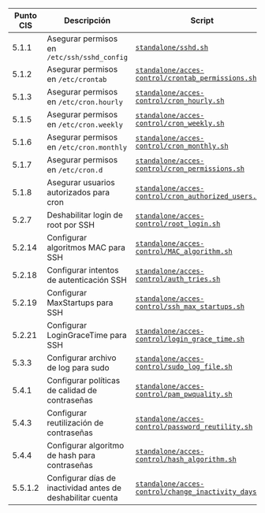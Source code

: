 

| Punto CIS | Descripción | Script |
|-----------|-------------|--------|
| 5.1.1 | Asegurar permisos en `/etc/ssh/sshd_config` | [`standalone/sshd.sh`](standalone/sshd.sh) |
| 5.1.2 | Asegurar permisos en `/etc/crontab` | [`standalone/acces-control/crontab_permissions.sh`](standalone/acces-control/crontab_permissions.sh) |
| 5.1.3 | Asegurar permisos en `/etc/cron.hourly` | [`standalone/acces-control/cron_hourly.sh`](standalone/acces-control/cron_hourly.sh) |
| 5.1.5 | Asegurar permisos en `/etc/cron.weekly` | [`standalone/acces-control/cron_weekly.sh`](standalone/acces-control/cron_weekly.sh) |
| 5.1.6 | Asegurar permisos en `/etc/cron.monthly` | [`standalone/acces-control/cron_monthly.sh`](standalone/acces-control/cron_monthly.sh) |
| 5.1.7 | Asegurar permisos en `/etc/cron.d` | [`standalone/acces-control/cron_permissions.sh`](standalone/acces-control/cron_permissions.sh) |
| 5.1.8 | Asegurar usuarios autorizados para cron | [`standalone/acces-control/cron_authorized_users.sh`](standalone/acces-control/cron_authorized_users.sh) |
| 5.2.7 | Deshabilitar login de root por SSH | [`standalone/acces-control/root_login.sh`](standalone/acces-control/root_login.sh) |
| 5.2.14 | Configurar algoritmos MAC para SSH | [`standalone/acces-control/MAC_algorithm.sh`](standalone/acces-control/MAC_algorithm.sh) |
| 5.2.18 | Configurar intentos de autenticación SSH | [`standalone/acces-control/auth_tries.sh`](standalone/acces-control/auth_tries.sh) |
| 5.2.19 | Configurar MaxStartups para SSH | [`standalone/acces-control/ssh_max_startups.sh`](standalone/acces-control/ssh_max_startups.sh) |
| 5.2.21 | Configurar LoginGraceTime para SSH | [`standalone/acces-control/login_grace_time.sh`](standalone/acces-control/login_grace_time.sh) |
| 5.3.3 | Configurar archivo de log para sudo | [`standalone/acces-control/sudo_log_file.sh`](standalone/acces-control/sudo_log_file.sh) |
| 5.4.1 | Configurar políticas de calidad de contraseñas | [`standalone/acces-control/pam_pwquality.sh`](standalone/acces-control/pam_pwquality.sh) |
| 5.4.3 | Configurar reutilización de contraseñas | [`standalone/acces-control/password_reutility.sh`](standalone/acces-control/password_reutility.sh) |
| 5.4.4 | Configurar algoritmo de hash para contraseñas | [`standalone/acces-control/hash_algorithm.sh`](standalone/acces-control/hash_algorithm.sh) |
| 5.5.1.2 | Configurar días de inactividad antes de deshabilitar cuenta | [`standalone/acces-control/change_inactivity_days.sh`](standalone/acces-control/change_inactivity_days.sh) |